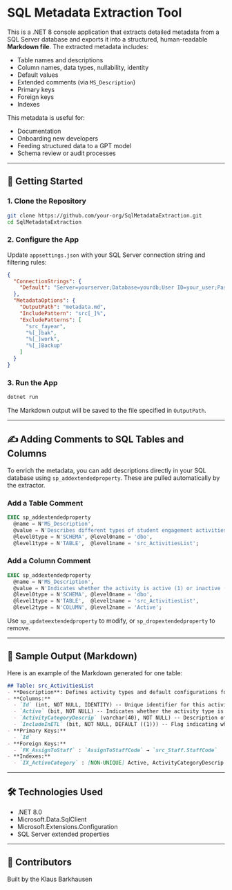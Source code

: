 ﻿# SQL Metadata Extraction Tool

This is a .NET 8 console application that extracts detailed metadata from a SQL Server database and exports it into a structured, human-readable **Markdown file**. The extracted metadata includes:

- Table names and descriptions
- Column names, data types, nullability, identity
- Default values
- Extended comments (via `MS_Description`)
- Primary keys
- Foreign keys
- Indexes

This metadata is useful for:
- Documentation
- Onboarding new developers
- Feeding structured data to a GPT model
- Schema review or audit processes

---

## 🚀 Getting Started

### 1. Clone the Repository

```bash
git clone https://github.com/your-org/SqlMetadataExtraction.git
cd SqlMetadataExtraction
````

### 2. Configure the App

Update `appsettings.json` with your SQL Server connection string and filtering rules:

```json
{
  "ConnectionStrings": {
    "Default": "Server=yourserver;Database=yourdb;User ID=your_user;Password=your_password;"
  },
  "MetadataOptions": {
    "OutputPath": "metadata.md",
    "IncludePattern": "src[_]%",
    "ExcludePatterns": [
      "src_fayear",
      "%[_]bak",
      "%[_]work",
      "%[_]Backup"
    ]
  }
}
```

### 3. Run the App

```bash
dotnet run
```

The Markdown output will be saved to the file specified in `OutputPath`.

---

## ✍️ Adding Comments to SQL Tables and Columns

To enrich the metadata, you can add descriptions directly in your SQL database using `sp_addextendedproperty`. These are pulled automatically by the extractor.

### Add a Table Comment

```sql
EXEC sp_addextendedproperty 
  @name = N'MS_Description', 
  @value = N'Describes different types of student engagement activities.', 
  @level0type = N'SCHEMA', @level0name = 'dbo', 
  @level1type = N'TABLE',  @level1name = 'src_ActivitiesList';
```

### Add a Column Comment

```sql
EXEC sp_addextendedproperty 
  @name = N'MS_Description', 
  @value = N'Indicates whether the activity is active (1) or inactive (0).', 
  @level0type = N'SCHEMA', @level0name = 'dbo', 
  @level1type = N'TABLE',  @level1name = 'src_ActivitiesList', 
  @level2type = N'COLUMN', @level2name = 'Active';
```

Use `sp_updateextendedproperty` to modify, or `sp_dropextendedproperty` to remove.

---

## 📄 Sample Output (Markdown)

Here is an example of the Markdown generated for one table:

```markdown
## Table: src_ActivitiesList
- **Description**: Defines activity types and default configurations for assignments, contact types, and status tracking.
- **Columns:**
  - `Id` (int, NOT NULL, IDENTITY) -- Unique identifier for this activity type record.
  - `Active` (bit, NOT NULL) -- Indicates whether the activity type is active (1) or inactive (0).
  - `ActivityCategoryDescrip` (varchar(40), NOT NULL) -- Description of the category the activity belongs to (e.g., Advising, Career, Incident).
  - `IncludeInETL` (bit, NOT NULL, DEFAULT ((1))) -- Flag indicating whether to include this activity in the ETL process.
- **Primary Keys:**
  - `Id`
- **Foreign Keys:**
  - `FK_AssignToStaff` : `AssignToStaffCode` → `src_Staff.StaffCode`
- **Indexes:**
  - `IX_ActiveCategory` : [NON‑UNIQUE] Active, ActivityCategoryDescrip
```

---

## 🛠️ Technologies Used

* .NET 8.0
* Microsoft.Data.SqlClient
* Microsoft.Extensions.Configuration
* SQL Server extended properties

---

## 👥 Contributors

Built by the Klaus Barkhausen
